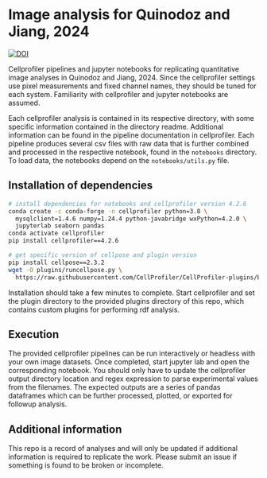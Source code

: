 # Image analysis for Quinodoz and Jiang, 2024
[![DOI](https://zenodo.org/badge/848818846.svg)](https://doi.org/10.5281/zenodo.14908467)

Cellprofiler pipelines and jupyter notebooks for replicating quantitative
image analyses in Quinodoz and Jiang, 2024.  Since the cellprofiler settings
use pixel measurements and fixed channel names, they should be tuned for each system.
Familiarity with cellprofiler and jupyter notebooks are assumed.

Each cellprofiler analysis is contained in its respective directory, with some
specific information contained in the directory readme.  Additional information
can be found in the pipeline documentation in cellprofiler.  Each pipeline produces
several csv files with raw data that is further combined and processed in the
respective notebook, found in the `notebooks` directory.  To load data, the
notebooks depend on the `notebooks/utils.py` file.

## Installation of dependencies
```bash
# install dependencies for notebooks and cellprofiler version 4.2.6
conda create -c conda-forge -n cellprofiler python=3.8 \
  mysqlclient=1.4.6 numpy=1.24.4 python-javabridge wxPython=4.2.0 \
  jupyterlab seaborn pandas
conda activate cellprofiler
pip install cellprofiler==4.2.6

# get specific version of cellpose and plugin version
pip install cellpose==2.3.2
wget -O plugins/runcellpose.py \
  https://raw.githubusercontent.com/CellProfiler/CellProfiler-plugins/b928c0bc980d953d74e1f4a1f39641495f6fdf57/active_plugins/runcellpose.py
```
Installation should take a few minutes to complete.
Start cellprofiler and set the plugin directory to the provided plugins directory
of this repo, which contains custom plugins for performing rdf analysis.

## Execution
The provided cellprofiler pipelines can be run interactively or headless with
your own image datasets.  Once completed, start jupyter lab and open the corresponding
notebook.  You should only have to update the cellprofiler output directory
location and regex expression to parse experimental values from the filenames.
The expected outputs are a series of pandas dataframes which can be further processed,
plotted, or exported for followup analysis.

## Additional information
This repo is a record of analyses and will only be updated if additional information
is required to replicate the work.  Please submit an issue if something is
found to be broken or incomplete.
